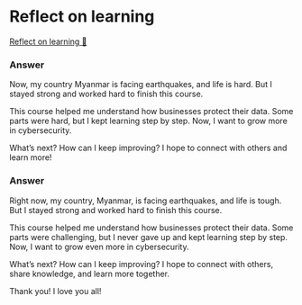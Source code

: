 # Reflect on learning

[Reflect on learning 🔗](https://www.coursera.org/learn/cybersecurity-identity-and-access-solutions-with-azure-ad/discussionPrompt/TZ0kv/reflect-on-learning)

### Answer

Now, my country Myanmar is facing earthquakes, and life is hard. But I stayed strong and worked hard to finish this course.

This course helped me understand how businesses protect their data. Some parts were hard, but I kept learning step by step. Now, I want to grow more in cybersecurity.

What’s next? How can I keep improving? I hope to connect with others and learn more!

### Answer

Right now, my country, Myanmar, is facing earthquakes, and life is tough. But I stayed strong and worked hard to finish this course.

This course helped me understand how businesses protect their data. Some parts were challenging, but I never gave up and kept learning step by step. Now, I want to grow even more in cybersecurity.

What’s next? How can I keep improving? I hope to connect with others, share knowledge, and learn more together.

Thank you! I love you all!

